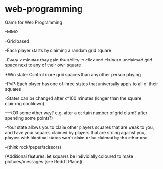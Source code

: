 # web-programming
Game for Web Programming

-MMO

-Grid based

-Each player starts by claiming a random grid square

-Every x minutes they gain the ability to click and claim an unclaimed grid space next to any of their own square

*Win state: Control more grid spaces than any other person playing

-PvP: Each player has one of three states that universally apply to all of their squares

-States can be changed after x*100 minutes (longer than the square claiming cooldown)

---(OR some other way? e.g. after a certain number of grid claim? after spending some points?)

-Your state allows you to claim other players squares that are weak to you, 
  and have your squares claimed by players that are strong against you,
  players with identical states won't claim or be claimed by the other one
  
-(think rock/paper/scissors)

(Additional features: let squares be individially coloured to make pictures/messages [see Reddit Place])
